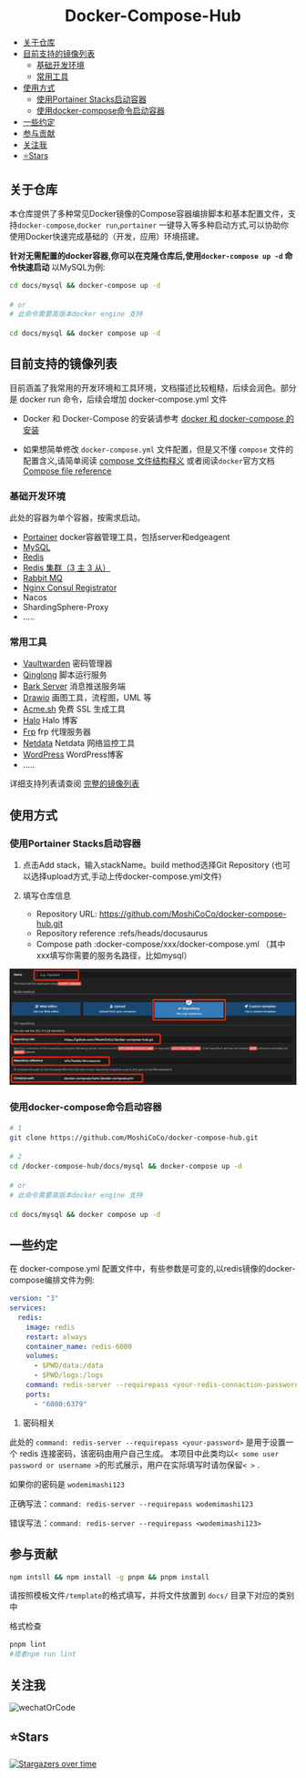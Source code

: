 <div align="center">
<h1 align="center">Docker-Compose-Hub</h1>
</div>

- [关于仓库](#关于仓库)
- [目前支持的镜像列表](#目前支持的镜像列表)
  - [基础开发环境](#基础开发环境)
  - [常用工具](#常用工具)
- [使用方式](#使用方式)
  - [使用Portainer Stacks启动容器](#使用portainer-stacks启动容器)
  - [使用docker-compose命令启动容器](#使用docker-compose命令启动容器)
- [一些约定](#一些约定)
- [参与贡献](#参与贡献)
- [关注我](#关注我)
- [⭐️Stars](#️stars)

## 关于仓库

本仓库提供了多种常见Docker镜像的Compose容器编排脚本和基本配置文件，支持`docker-compose`,`docker run`,`portainer`
一键导入等多种启动方式,可以协助你使用Docker快速完成基础的（开发，应用）环境搭建。

**针对无需配置的docker容器,你可以在克隆仓库后,使用`docker-compose up -d` 命令快速启动** 以MySQL为例:

```bash
cd docs/mysql && docker-compose up -d 

# or
# 此命令需要高版本docker engine 支持

cd docs/mysql && docker compose up -d 
```

## 目前支持的镜像列表

目前涵盖了我常用的开发环境和工具环境，文档描述比较粗糙，后续会润色。部分是 docker run 命令，后续会增加 docker-compose.yml 文件

- Docker 和 Docker-Compose 的安装请参考 [docker 和 docker-compose 的安装](docs/docker/install-docker-and-compose.md)

- 如果想简单修改 `docker-compose.yml` 文件配置，但是又不懂 `compose`
  文件的配置含义,请简单阅读 [compose 文件结构释义](docs/docker/about-compose.md)
  或者阅读`docker`官方文档[Compose file reference](https://docs.docker.com/compose/compose-file/)

### 基础开发环境

此处的容器为单个容器，按需求启动。

- [Portainer](docs/dev-environment/portainer/server)  docker容器管理工具，包括server和edgeagent
- [MySQL](docs/dev-environment/mysql)
- [Redis](docs/dev-environment/redis)
- [Redis 集群（3 主 3 从）](docs/dev-environment/redis-cluster)
- [Rabbit MQ](docs/dev-environment/rabbit-mq)
- [Nginx Consul Registrator](docs/dev-environment/nginx-consul-registrator)
- Nacos
- ShardingSphere-Proxy
- .....

### 常用工具

- [Vaultwarden](docs/tool/vaultwarden) 密码管理器
- [Qinglong](docs/tool/qinglong) 脚本运行服务
- [Bark Server](docs/tool/bark) 消息推送服务端
- [Drawio](docs/tool/drawio) 画图工具，流程图，UML 等
- [Acme.sh](docs/tool/acme-sh) 免费 SSL 生成工具
- [Halo](docs/tool/halo) Halo 博客
- [Frp](docs/tool/frp) frp 代理服务器
- [Netdata](docs/tool/netdata) Netdata 网络监控工具
- [WordPress](docs/tool/wordpress) WordPress博客
- .....

详细支持列表请查阅 [完整的镜像列表](docs/projet-info/support-list.md)

## 使用方式

### 使用Portainer Stacks启动容器

1. 点击Add stack，输入stackName。build method选择Git Repository (也可以选择upload方式,手动上传docker-compose.yml文件)
2. 填写仓库信息

    - Repository URL: <https://github.com/MoshiCoCo/docker-compose-hub.git>
    - Repository reference :refs/heads/docusaurus
    - Compose path :docker-compose/xxx/docker-compose.yml （其中xxx填写你需要的服务名路径，比如mysql）

![使用Portainer Stacks启动容器](static/img/addStack.png)

### 使用docker-compose命令启动容器

```bash
# 1
git clone https://github.com/MoshiCoCo/docker-compose-hub.git

# 2
cd /docker-compose-hub/docs/mysql && docker-compose up -d 

# or
# 此命令需要高版本docker engine 支持

cd docs/mysql && docker compose up -d 
```

## 一些约定

在 docker-compose.yml 配置文件中，有些参数是可变的,以redis镜像的docker-compose编排文件为例:

```yaml
version: "3"
services:
  redis:
    image: redis
    restart: always
    container_name: redis-6000
    volumes:
      - $PWD/data:/data
      - $PWD/logs:/logs
    command: redis-server --requirepass <your-redis-connaction-password>
    ports:
      - "6000:6379"
```

1. 密码相关

此处的 `command: redis-server --requirepass <your-password>` 是用于设置一个 redis 连接密码，该密码由用户自己生成。
本项目中此类均以`< some user password or username >`的形式展示，用户在实际填写时请勿保留`< >` .

如果你的密码是 `wodemimashi123`

正确写法：`command: redis-server --requirepass wodemimashi123`

错误写法：`command: redis-server --requirepass <wodemimashi123>`

## 参与贡献

```bash
npm intsll && npm install -g pnpm && pnpm install
```

请按照模板文件`/template`的格式填写，并将文件放置到 `docs/` 目录下对应的类别中

格式检查

```bash
pnpm lint
#或者npm run lint
```

## 关注我

![wechatOrCode](./docs/images/wxgzh.png)


## ⭐️Stars

[![Stargazers over time](https://starchart.cc/MoshiCoCo/docker-compose-hub.svg)](https://starchart.cc/MoshiCoCo/docker-compose-hub)
